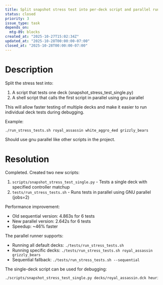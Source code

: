 ```yaml
---
title: Split snapshot stress test into per-deck script and parallel runner
status: closed
priority: 3
issue_type: task
depends_on:
  mtg-89: blocks
created_at: "2025-10-27T15:02:34Z"
updated_at: "2025-10-28T00:00:00-07:00"
closed_at: "2025-10-28T00:00:00-07:00"
---
```


# Description

Split the stress test into:
1. A script that tests one deck (snapshot_stress_test_single.py)
2. A shell script that calls the first script in parallel using gnu parallel

This will allow faster testing of multiple decks and make it easier to run individual deck tests during debugging.

Example:
```bash
./run_stress_tests.sh royal_assassin white_aggro_4ed grizzly_bears
```

Should use gnu parallel like other scripts in the project.

# Resolution

Completed. Created two new scripts:
1. `scripts/snapshot_stress_test_single.py` - Tests a single deck with specified controller matchup
2. `tests/run_stress_tests.sh` - Runs tests in parallel using GNU parallel (jobs=2)

Performance improvement:
- Old sequential version: 4.863s for 6 tests
- New parallel version: 2.642s for 6 tests
- Speedup: ~46% faster

The parallel runner supports:
- Running all default decks: `./tests/run_stress_tests.sh`
- Running specific decks: `./tests/run_stress_tests.sh royal_assassin grizzly_bears`
- Sequential fallback: `./tests/run_stress_tests.sh --sequential`

The single-deck script can be used for debugging:
```bash
./scripts/snapshot_stress_test_single.py decks/royal_assassin.dck heuristic heuristic
```
